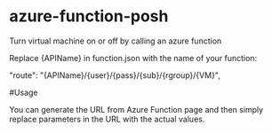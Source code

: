# azure-function-posh
Turn virtual machine on or off by calling an azure function

Replace {APIName} in function.json with the name of your function:

"route": "{APIName}/{user}/{pass}/{sub}/{rgroup}/{VM}",

#Usage

You can generate the URL from Azure Function page and then simply replace parameters in the URL with the actual values.
